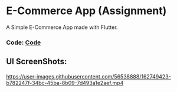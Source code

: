 # E-Commerce App (Assignment)

A Simple E-Commerce App made with Flutter.

### Code: [Code](https://github.com/H-R-S/Assignment-06_ECOM-APP-UI_Flutter)

## UI ScreenShots:
####


https://user-images.githubusercontent.com/56538888/162749423-b782247f-34bc-45ba-8b09-7d493a1e2aef.mp4

